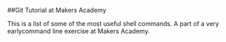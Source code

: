 ##Git Tutorial at Makers Academy  

This is a list of some of the most useful shell commands. A part of a very earlycommand line exercise at Makers Academy.
